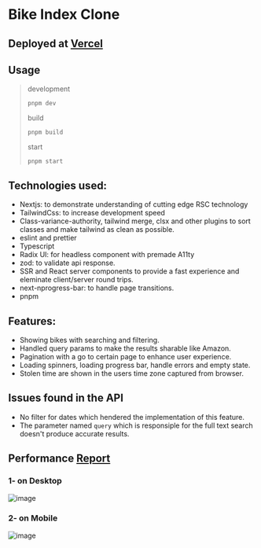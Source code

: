 # Bike Index Clone

## Deployed at [Vercel](https://bike-index-clone.vercel.app/)
## Usage
> development
> ```
> pnpm dev
> ```
> build
> ```
> pnpm build
> ```
> start
> ```
> pnpm start
> ```

## Technologies used:
- Nextjs: to demonstrate understanding of cutting edge RSC technology
- TailwindCss: to increase development speed
- Class-variance-authority, tailwind merge, clsx and other plugins to sort classes and make tailwind as clean as possible.
- eslint and prettier
- Typescript
- Radix UI: for headless component with premade A11ty
- zod: to validate api response.
- SSR and React server components to provide a fast experience and eleminate client/server round trips.
- next-nprogress-bar: to handle page transitions.
- pnpm


## Features:
- Showing bikes with searching and filtering.
- Handled query params to make the results sharable like Amazon.
- Pagination with a go to certain page to enhance user experience.
- Loading spinners, loading progress bar, handle errors and empty state.
- Stolen time are shown in the users time zone captured from browser.

## Issues found in the API
- No filter for dates which hendered the implementation of this feature.
- The parameter named ``query`` which is responsiple for the full text search doesn't produce accurate results.

## Performance [Report](https://pagespeed.web.dev/analysis/https-bike-index-clone-vercel-app-bikes/y5lrag9mwm?form_factor=mobile) 
### 1- on Desktop
![image](https://github.com/user-attachments/assets/666c8cd5-374f-41a3-8ea8-9102b9456a2d)
### 2- on Mobile
![image](https://github.com/user-attachments/assets/e7e6b778-ed71-4e62-99ae-a04a70354645)



